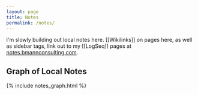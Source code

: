 ```yaml
---
layout: page
title: Notes
permalink: /notes/
---
```


I'm slowly building out local notes here. [[Wikilinks]] on pages here, as well as sidebar tags, link out to my [[LogSeq]] pages at [notes.bmannconsulting.com](https://notes.bmannconsulting.com).

## Graph of Local Notes

{% include notes_graph.html %}